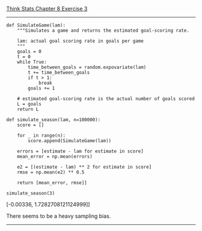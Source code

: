 [Think Stats Chapter 8 Exercise 3](http://greenteapress.com/thinkstats2/html/thinkstats2009.html#toc77)

---

```{python}
def SimulateGame(lam):
    """Simulates a game and returns the estimated goal-scoring rate.

    lam: actual goal scoring rate in goals per game
    """
    goals = 0
    t = 0
    while True:
        time_between_goals = random.expovariate(lam)
        t += time_between_goals
        if t > 1:
            break
        goals += 1

    # estimated goal-scoring rate is the actual number of goals scored
    L = goals
    return L
```

```{python}
def simulate_season(lam, n=100000):
    score = []

    for _ in range(n):
        score.append(SimulateGame(lam))

    errors = [estimate - lam for estimate in score]
    mean_error = np.mean(errors)

    e2 = [(estimate - lam) ** 2 for estimate in score]
    rmse = np.mean(e2) ** 0.5

    return [mean_error, rmse]]
```

```{python}
simulate_season(3)
```

[-0.00336, 1.7282708121124999]]

There seems to be a heavy sampling bias.

---